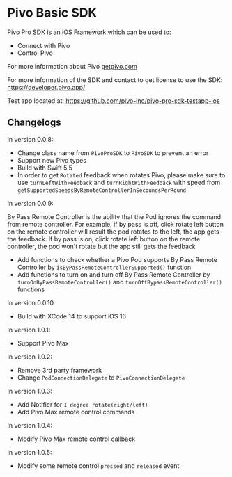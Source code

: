 # Pivo Basic SDK

Pivo Pro SDK is an iOS Framework which can be used to:
- Connect with Pivo
- Control Pivo

For more information about Pivo [getpivo.com](getpivo.com)

For more information of the SDK and contact to get license to use the SDK: https://developer.pivo.app/

Test app located at: https://github.com/pivo-inc/pivo-pro-sdk-testapp-ios

## Changelogs

In version 0.0.8:
- Change class name from `PivoProSDK` to `PivoSDK` to prevent an error
- Support new Pivo types
- Build with Swift 5.5
- In order to get `Rotated` feedback when rotates Pivo, please make sure to use `turnLeftWithFeedback` and `turnRightWithFeedback` with speed from `getSupportedSpeedsByRemoteControllerInSecoundsPerRound`

In version 0.0.9:

By Pass Remote Controller is the ability that the Pod ignores the command from remote controller. For example, if by pass is off, click rotate left button on the remote controller will result the pod rotates to the left, the app gets the feedback. If by pass is on, click rotate left button on the remote controller, the pod won't rotate but the app still gets the feedback
 
- Add functions to check whether a Pivo Pod supports By Pass Remote Controller by `isByPassRemoteControllerSupported()` function
- Add functions to turn on and turn off By Pass Remote Controller by `turnOnByPassRemoteController()` and `turnOffBypassRemoteController()` functions

In version 0.0.10

- Build with XCode 14 to support iOS 16

In version 1.0.1:
- Support Pivo Max

In version 1.0.2:
- Remove 3rd party framework
- Change `PodConnectionDelegate` to `PivoConnectionDelegate`

In version 1.0.3:
- Add Notifier for `1 degree rotate(right/left)`
- Add Pivo Max remote control commands

In version 1.0.4:
- Modify Pivo Max remote control callback

In version 1.0.5:
- Modify some remote control `pressed` and `released` event
